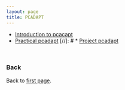 ```yaml
---
layout: page
title: PCADAPT
---
```


* [Introduction to pcacapt](../data/pcadapt_intro.pdf)
* [Practical pcadapt](./PCAdapt_practical.md)
[//]: # * [Project pcadapt](./project.md)  


<br/>

### Back

Back to [first page](../index.md).
